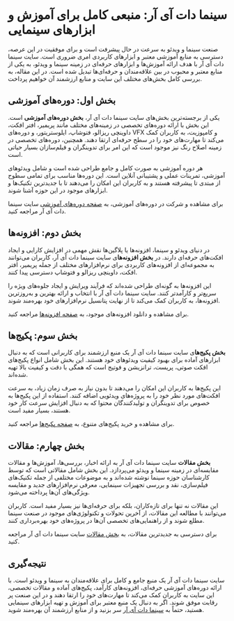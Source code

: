 <h1>سینما دات آی آر: منبعی کامل برای آموزش و ابزارهای سینمایی</h1>
صنعت سینما و ویدئو به سرعت در حال پیشرفت است و برای موفقیت در این عرصه، دسترسی به منابع آموزشی معتبر و ابزارهای کاربردی امری ضروری است. سایت سینما دات آی آر با هدف ارائه آموزش‌ها و ابزارهای حرفه‌ای در زمینه سینما و ویدئو، به یکی از منابع معتبر و محبوب در بین علاقه‌مندان و حرفه‌ای‌ها تبدیل شده است. در این مقاله، به بررسی کامل بخش‌های مختلف این سایت و منابع ارزشمند آن خواهیم پرداخت.
<h2>بخش اول: دوره‌های آموزشی</h2>
یکی از برجسته‌ترین بخش‌های سایت سینما دات آی آر، <strong>بخش دوره‌های آموزشی</strong> است. این بخش با ارائه دوره‌های تخصصی در زمینه‌های مختلف مانند پریمیر، افتر افکت، داوینچی ریزالو، فتوشاپ، ایلوستریتور، و دوره‌های VFX و کامپوزیت، به کاربران کمک می‌کند تا مهارت‌های خود را در سطح حرفه‌ای ارتقا دهند. همچنین، دوره‌های تخصصی در زمینه اصلاح رنگ نیز موجود است که این امر برای تدوینگران و فیلم‌سازان بسیار حیاتی است.

هر دوره آموزشی به صورت کامل و جامع طراحی شده است و شامل ویدئوهای آموزشی، تمرینات عملی و پشتیبانی آنلاین است. این دوره‌ها مناسب برای تمامی سطوح از مبتدی تا پیشرفته هستند و به کاربران این امکان را می‌دهند تا با جدیدترین تکنیک‌ها و ابزارهای موجود در این حوزه آشنا شوند.

برای مشاهده و شرکت در دوره‌های آموزشی، به <a href="https://cine.ir/courses/" target="_new" rel="follow">صفحه دوره‌های آموزشی</a> سایت سینما دات آی آر مراجعه کنید.
<h2>بخش دوم: افزونه‌ها</h2>
در دنیای ویدئو و سینما، افزونه‌ها یا پلاگین‌ها نقش مهمی در افزایش کارایی و ایجاد افکت‌های حرفه‌ای دارند. در <strong>بخش افزونه‌ها</strong>ی سایت سینما دات آی آر، کاربران می‌توانند به مجموعه‌ای از افزونه‌های کاربردی برای نرم‌افزارهای مختلف از جمله پریمیر، افتر افکت، داوینچی ریزالو و فتوشاپ دسترسی پیدا کنند.

این افزونه‌ها به گونه‌ای طراحی شده‌اند که فرآیند ویرایش و ایجاد جلوه‌های ویژه را سریع‌تر و کارآمدتر کنند. سایت سینما دات آی آر با انتخاب و ارائه بهترین و به‌روزترین افزونه‌ها، به کاربران کمک می‌کند تا از نهایت پتانسیل نرم‌افزارهای خود بهره‌مند شوند.

برای مشاهده و دانلود افزونه‌های موجود، به <a href="https://cine.ir/plugins/" target="_new" rel="follow">صفحه افزونه‌ها</a> مراجعه کنید.
<h2>بخش سوم: پکیج‌ها</h2>
<strong>بخش پکیج‌ها</strong>ی سایت سینما دات آی آر یک منبع ارزشمند برای کاربرانی است که به دنبال ابزارهای آماده برای بهبود کیفیت ویدئوهای خود هستند. این بخش شامل انواع پکیج‌های افکت صوتی، پریست، ترانزیشن و فوتیج است که همگی با دقت و کیفیت بالا تهیه شده‌اند.

این پکیج‌ها به کاربران این امکان را می‌دهند تا بدون نیاز به صرف زمان زیاد، به سرعت افکت‌های مورد نظر خود را به پروژه‌های ویدئویی اضافه کنند. استفاده از این پکیج‌ها به خصوص برای تدوینگران و تولیدکنندگان محتوا که به دنبال افزایش سرعت کار خود هستند، بسیار مفید است.

برای مشاهده و خرید پکیج‌های متنوع، به <a href="https://cine.ir/packs/" target="_new" rel="follow">صفحه پکیج‌ها</a> مراجعه کنید.
<h2>بخش چهارم: مقالات</h2>
<strong>بخش مقالات</strong> سایت سینما دات آی آر به ارائه اخبار، بررسی‌ها، آموزش‌ها و مقالات مقایسه‌ای در زمینه سینما و ویدئو می‌پردازد. این بخش شامل مقالاتی است که توسط کارشناسان حوزه سینما نوشته شده‌اند و به موضوعات مختلفی از جمله تکنیک‌های فیلم‌سازی، نقد و بررسی تجهیزات سینمایی، معرفی نرم‌افزارهای جدید و مقایسه ویژگی‌های آن‌ها پرداخته می‌شود.

این مقالات نه تنها برای تازه‌کاران، بلکه برای حرفه‌ای‌ها نیز بسیار مفید است. کاربران می‌توانند با مطالعه این مقالات، از آخرین تحولات و تکنولوژی‌های موجود در صنعت سینما مطلع شوند و از راهنمایی‌های تخصصی آن‌ها در پروژه‌های خود بهره‌برداری کنند.

برای دسترسی به جدیدترین مقالات، به <a href="https://cine.ir/blog/" target="_new" rel="follow">بخش مقالات</a> سایت سینما دات آی آر مراجعه کنید.
<h2>نتیجه‌گیری</h2>
سایت سینما دات آی آر یک منبع جامع و کامل برای علاقه‌مندان به سینما و ویدئو است. با ارائه دوره‌های آموزشی حرفه‌ای، افزونه‌های کارآمد، پکیج‌های آماده و مقالات تخصصی، این سایت به کاربران کمک می‌کند تا مهارت‌های خود را ارتقا دهند و در این صنعت پر رقابت موفق شوند. اگر به دنبال یک منبع معتبر برای آموزش و تهیه ابزارهای سینمایی هستید، حتماً به <a href="https://cine.ir/" target="_new" rel="follow">سینما دات آی آر</a> سر بزنید و از منابع ارزشمند آن بهره‌مند شوید.
